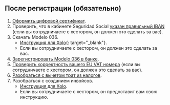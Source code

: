 ## После регистрации (обязательно)

1. [Оформить цифровой сертификат](#оформление-цифрового-сертификата).
2. Проверить, что в кабинете Seguridad Social [указан правильный IBAN](#риск-лишиться-скидки-seguridad-social) (если вы
   сотрудничаете с хестором, он должен это сделать за вас).
3. Скачать Modelo 036.
    - [Инструкция для Xolo](https://www.xolo.io/es-en/faq/xolo-spain/category/get-started/article/i-am-already-registered-as-self-employed-where-can-i-find-my){:
      target="_blank"}.
    - Если вы сотрудничаете с хестором, он должен это сделать за вас.
4. [Зарегистрировать Modelo 036 в банке](#регистрация-modelo-036-в-банке).
5. [Проверить корректность вашего EU VAT номера](#проверка-корректности-eu-vat-номера) (если вы сотрудничаете с
   хестором, он должен это сделать за вас).
6. [Разобраться с вычетом трат из налогов](#налоговые-вычеты-и-льготы).
7. Разобраться с созданием инвойсов.
    - [Инструкция для Xolo](#создание-инвойса-xolo).
    - Если вы сотрудничаете с хестором, он предоставит вам свою инструкцию.
